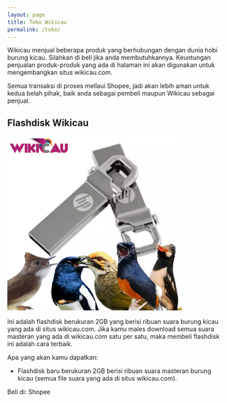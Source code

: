 ```yaml
---
layout: page
title: Toko Wikicau
permalink: /toko/
---
```


Wikicau menjual beberapa produk yang berhubungan dengan dunia hobi burung kicau. Silahkan di beli jika anda membutuhkannya. Keuntungan penjualan produk-produk yang ada di halaman ini akan digunakan untuk mengembangkan situs wikicau.com.

Semua transaksi di proses mellaui Shopee, jadi akan lebih aman untuk kedua belah pihak, baik anda sebagai pembeli maupun Wikicau sebagai penjual.

## Flashdisk Wikicau

![](/images/flashdisk-wikicau.png)

Ini adalah flashdisk berukuran 2GB yang berisi ribuan suara burung kicau yang ada di situs wikicau.com. Jika kamu males download semua suara masteran yang ada di wikicau.com satu per satu, maka membeli flashdisk ini adalah cara terbaik.

Apa yang akan kamu dapatkan:

- Flashdisk baru berukuran 2GB berisi ribuan suara masteran burung kicau (semua file suara yang ada di situs wikicau.com).

Beli di: Shopee
